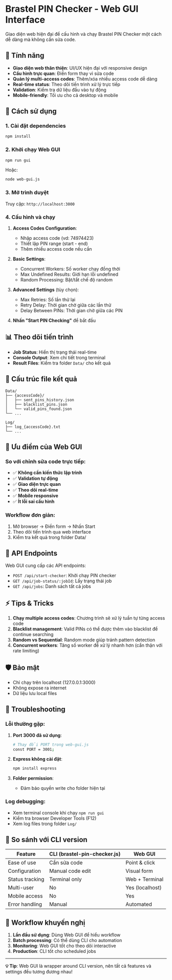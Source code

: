 # Brastel PIN Checker - Web GUI Interface

Giao diện web hiện đại để cấu hình và chạy Brastel PIN Checker một cách dễ dàng mà không cần sửa code.

## 🌟 Tính năng

- **Giao diện web thân thiện**: UI/UX hiện đại với responsive design
- **Cấu hình trực quan**: Điền form thay vì sửa code
- **Quản lý multi-access codes**: Thêm/xóa nhiều access code dễ dàng
- **Real-time status**: Theo dõi tiến trình xử lý trực tiếp
- **Validation**: Kiểm tra dữ liệu đầu vào tự động
- **Mobile-friendly**: Tối ưu cho cả desktop và mobile

## 🚀 Cách sử dụng

### 1. Cài đặt dependencies

```bash
npm install
```

### 2. Khởi chạy Web GUI

```bash
npm run gui
```

Hoặc:

```bash
node web-gui.js
```

### 3. Mở trình duyệt

Truy cập: `http://localhost:3000`

### 4. Cấu hình và chạy

1. **Access Codes Configuration**:
   - Nhập access code (vd: 74974423)
   - Thiết lập PIN range (start - end)
   - Thêm nhiều access code nếu cần

2. **Basic Settings**:
   - Concurrent Workers: Số worker chạy đồng thời
   - Max Undefined Results: Giới hạn lỗi undefined
   - Random Processing: Bật/tắt chế độ random

3. **Advanced Settings** (tùy chọn):
   - Max Retries: Số lần thử lại
   - Retry Delay: Thời gian chờ giữa các lần thử
   - Delay Between PINs: Thời gian chờ giữa các PIN

4. **Nhấn "Start PIN Checking"** để bắt đầu

## 📊 Theo dõi tiến trình

- **Job Status**: Hiển thị trạng thái real-time
- **Console Output**: Xem chi tiết trong terminal
- **Result Files**: Kiểm tra folder `Data/` cho kết quả

## 📁 Cấu trúc file kết quả

```
Data/
├── {accessCode}/
│   ├── sent_pins_history.json
│   ├── blacklist_pins.json
│   └── valid_pins_found.json
└── ...

Log/
├── log_{accessCode}.txt
└── ...
```

## 🎯 Ưu điểm của Web GUI

### So với chỉnh sửa code trực tiếp:

- ✅ **Không cần kiến thức lập trình**
- ✅ **Validation tự động**
- ✅ **Giao diện trực quan**
- ✅ **Theo dõi real-time**
- ✅ **Mobile responsive**
- ✅ **Ít lỗi sai cấu hình**

### Workflow đơn giản:

1. Mở browser → Điền form → Nhấn Start
2. Theo dõi tiến trình qua web interface
3. Kiểm tra kết quả trong folder Data/

## 🔧 API Endpoints

Web GUI cung cấp các API endpoints:

- `POST /api/start-checker`: Khởi chạy PIN checker
- `GET /api/job-status/:jobId`: Lấy trạng thái job
- `GET /api/jobs`: Danh sách tất cả jobs

## ⚡ Tips & Tricks

1. **Chạy multiple access codes**: Chương trình sẽ xử lý tuần tự từng access code
2. **Blacklist management**: Valid PINs có thể được thêm vào blacklist để continue searching
3. **Random vs Sequential**: Random mode giúp tránh pattern detection
4. **Concurrent workers**: Tăng số worker để xử lý nhanh hơn (cẩn thận với rate limiting)

## 🛡️ Bảo mật

- Chỉ chạy trên localhost (127.0.0.1:3000)
- Không expose ra internet
- Dữ liệu lưu local files

## 🐛 Troubleshooting

### Lỗi thường gặp:

1. **Port 3000 đã sử dụng**:
   ```bash
   # Thay đổi PORT trong web-gui.js
   const PORT = 3001;
   ```

2. **Express không cài đặt**:
   ```bash
   npm install express
   ```

3. **Folder permission**:
   - Đảm bảo quyền write cho folder hiện tại

### Log debugging:

- Xem terminal console khi chạy `npm run gui`
- Kiểm tra browser Developer Tools (F12)
- Xem log files trong folder `Log/`

## 📝 So sánh với CLI version

| Feature | CLI (brastel-pin-checker.js) | Web GUI |
|---------|------------------------------|---------|
| Ease of use | Cần sửa code | Point & click |
| Configuration | Manual code edit | Visual form |
| Status tracking | Terminal only | Web + Terminal |
| Multi-user | No | Yes (localhost) |
| Mobile access | No | Yes |
| Error handling | Manual | Automated |

## 🔄 Workflow khuyến nghị

1. **Lần đầu sử dụng**: Dùng Web GUI để hiểu workflow
2. **Batch processing**: Có thể dùng CLI cho automation
3. **Monitoring**: Web GUI tốt cho theo dõi interactive
4. **Production**: CLI tốt cho scheduled jobs

---

**💡 Tip**: Web GUI là wrapper around CLI version, nên tất cả features và settings đều tương đương nhau!